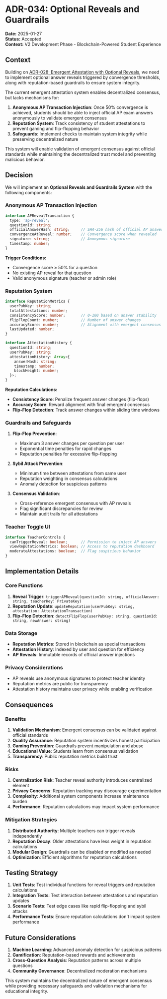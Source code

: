 # ADR-034: Optional Reveals and Guardrails

**Date:** 2025-01-27  
**Status:** Accepted  
**Context:** V2 Development Phase - Blockchain-Powered Student Experience  

## Context

Building on [ADR-028: Emergent Attestation with Optional Reveals](./028-emergent-attestation-with-optional-reveals.md), we need to implement optional answer reveals triggered by convergence thresholds, along with reputation-based guardrails to ensure system integrity.

The current emergent attestation system enables decentralized consensus, but lacks mechanisms for:
1. **Anonymous AP Transaction Injection**: Once 50% convergence is achieved, students should be able to inject official AP exam answers anonymously to validate emergent consensus
2. **Reputation System**: Track consistency of student attestations to prevent gaming and flip-flopping behavior
3. **Safeguards**: Implement checks to maintain system integrity while preserving decentralized nature

This system will enable validation of emergent consensus against official standards while maintaining the decentralized trust model and preventing malicious behavior.

## Decision

We will implement an **Optional Reveals and Guardrails System** with the following components:

### Anonymous AP Transaction Injection

```typescript
interface APRevealTransaction {
  type: 'ap-reveal';
  questionId: string;
  officialAnswerHash: string;     // SHA-256 hash of official AP answer
  convergenceAtReveal: number;    // Convergence score when revealed
  signature: string;              // Anonymous signature
  timestamp: number;
}
```

**Trigger Conditions:**
- Convergence score ≥ 50% for a question
- No existing AP reveal for that question
- Valid anonymous signature (teacher or admin role)

### Reputation System

```typescript
interface ReputationMetrics {
  userPubKey: string;
  totalAttestations: number;
  consistencyScore: number;       // 0-100 based on answer stability
  flipFlopCount: number;          // Number of answer changes
  accuracyScore: number;          // Alignment with emergent consensus
  lastUpdated: number;
}

interface AttestationHistory {
  questionId: string;
  userPubKey: string;
  attestationHistory: Array<{
    answerHash: string;
    timestamp: number;
    blockHeight: number;
  }>;
}
```

**Reputation Calculations:**
- **Consistency Score**: Penalize frequent answer changes (flip-flops)
- **Accuracy Score**: Reward alignment with final emergent consensus
- **Flip-Flop Detection**: Track answer changes within sliding time windows

### Guardrails and Safeguards

1. **Flip-Flop Prevention**:
   - Maximum 3 answer changes per question per user
   - Exponential time penalties for rapid changes
   - Reputation penalties for excessive flip-flopping

2. **Sybil Attack Prevention**:
   - Minimum time between attestations from same user
   - Reputation weighting in consensus calculations
   - Anomaly detection for suspicious patterns

3. **Consensus Validation**:
   - Cross-reference emergent consensus with AP reveals
   - Flag significant discrepancies for review
   - Maintain audit trails for all attestations

### Teacher Toggle UI

```typescript
interface TeacherControls {
  canTriggerReveal: boolean;      // Permission to inject AP answers
  viewReputationMetrics: boolean; // Access to reputation dashboard
  moderateAttestations: boolean;  // Flag suspicious behavior
}
```

## Implementation Details

### Core Functions

1. **Reveal Trigger**: `triggerAPReveal(questionId: string, officialAnswer: string, teacherKey: PrivateKey)`
2. **Reputation Update**: `updateReputation(userPubKey: string, attestation: AttestationTransaction)`
3. **Flip-Flop Detection**: `detectFlipFlop(userPubKey: string, questionId: string, newAnswer: string)`

### Data Storage

- **Reputation Metrics**: Stored in blockchain as special transactions
- **Attestation History**: Indexed by user and question for efficiency
- **AP Reveals**: Immutable records of official answer injections

### Privacy Considerations

- AP reveals use anonymous signatures to protect teacher identity
- Reputation metrics are public for transparency
- Attestation history maintains user privacy while enabling verification

## Consequences

### Benefits

1. **Validation Mechanism**: Emergent consensus can be validated against official standards
2. **Quality Assurance**: Reputation system incentivizes honest participation
3. **Gaming Prevention**: Guardrails prevent manipulation and abuse
4. **Educational Value**: Students learn from consensus validation
5. **Transparency**: Public reputation metrics build trust

### Risks

1. **Centralization Risk**: Teacher reveal authority introduces centralized element
2. **Privacy Concerns**: Reputation tracking may discourage experimentation
3. **Complexity**: Additional system components increase maintenance burden
4. **Performance**: Reputation calculations may impact system performance

### Mitigation Strategies

1. **Distributed Authority**: Multiple teachers can trigger reveals independently
2. **Reputation Decay**: Older attestations have less weight in reputation calculations
3. **Modular Design**: Guardrails can be disabled or modified as needed
4. **Optimization**: Efficient algorithms for reputation calculations

## Testing Strategy

1. **Unit Tests**: Test individual functions for reveal triggers and reputation calculations
2. **Integration Tests**: Test interaction between attestations and reputation updates
3. **Scenario Tests**: Test edge cases like rapid flip-flopping and sybil attacks
4. **Performance Tests**: Ensure reputation calculations don't impact system performance

## Future Considerations

1. **Machine Learning**: Advanced anomaly detection for suspicious patterns
2. **Gamification**: Reputation-based rewards and achievements
3. **Cross-Question Analysis**: Reputation patterns across multiple questions
4. **Community Governance**: Decentralized moderation mechanisms

This system maintains the decentralized nature of emergent consensus while providing necessary safeguards and validation mechanisms for educational integrity. 